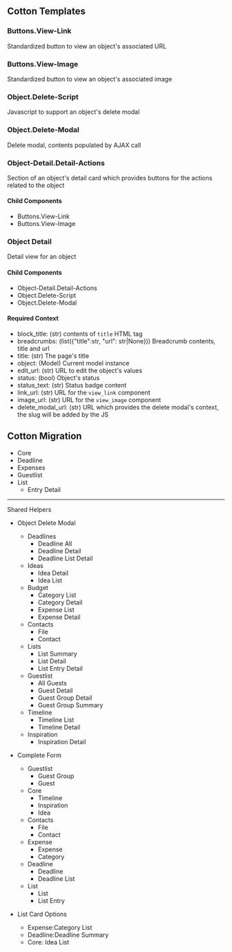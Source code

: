 ## Cotton Templates

### Buttons.View-Link
  Standardized button to view an object's associated URL
### Buttons.View-Image
  Standardized button to view an object's associated image
### Object.Delete-Script
  Javascript to support an object's delete modal
### Object.Delete-Modal
  Delete modal, contents populated by AJAX call
### Object-Detail.Detail-Actions
  Section of an object's detail card which provides buttons for the actions related to the object
#### Child Components

  * Buttons.View-Link
  * Buttons.View-Image
  
### Object Detail
  Detail view for an object
#### Child Components

  * Object-Detail.Detail-Actions
  * Object.Delete-Script
  * Object.Delete-Modal

  
#### Required Context

* block_title: (str) contents of `title` HTML tag
* breadcrumbs: (list({"title":str, "url": str|None})) Breadcrumb contents, title and url
* title: (str) The page's title
* object: (Model) Current model instance
* edit_url: (str) URL to edit the object's values
* status: (bool) Object's status
* status_text: (str) Status badge content
* link_url: (str) URL for the `view_link` component
* image_url: (str) URL for the `view_image` component
* delete_modal_url: (str) URL which provides the delete modal's context, the slug will be added by the JS
  


## Cotton Migration
* Core
* Deadline
* Expenses
* Guestlist
* List
  * Entry Detail
---


Shared Helpers
* Object Delete Modal
  * Deadlines
    * Deadline All
    * Deadline Detail
    * Deadline List Detail
  * Ideas
    * Idea Detail
    * Idea List
  * Budget
    * Category List
    * Category Detail
    * Expense List
    * Expense Detail
  * Contacts
    * File
    * Contact
  * Lists
    * List Summary
    * List Detail
    * List Entry Detail
  * Guestlist
    * All Guests
    * Guest Detail
    * Guest Group Detail
    * Guest Group Summary
  * Timeline
    * Timeline List
    * Timeline Detail
  * Inspiration
    * Inspiration Detail



* Complete Form
  * Guestlist
    * Guest Group
    * Guest
  * Core
      * Timeline
      * Inspiration
      * Idea
  * Contacts
      * File
      * Contact
  * Expense
    * Expense
    * Category
  * Deadline
    * Deadline
    * Deadline List
  * List
    * List
    * List Entry


* List Card Options
  * Expense:Category List
  * Deadline:Deadline Summary
  * Core: Idea List